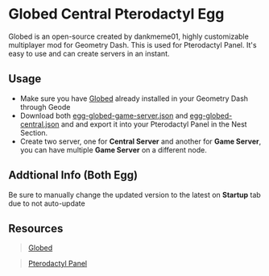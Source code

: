 # Globed Central Pterodactyl Egg
Globed is an open-source created by dankmeme01, highly customizable multiplayer mod for Geometry Dash. This is used for Pterodactyl Panel.
It's easy to use and can create servers in an instant.

## Usage
- Make sure you have [Globed](https://github.com/dankmeme01/globed2) already installed in your Geometry Dash through Geode
- Download both [egg-globed-game-server.json](https://github.com/DumbCaveSpider/globed-pterodactyl-egg/blob/main/egg-globed-game-server.json) and [egg-globed-central.json](https://github.com/DumbCaveSpider/globed-pterodactyl-egg/blob/main/egg-globed-central.json) and and export it into your Pterodactyl Panel in the Nest Section.
- Create two server, one for **Central Server** and another for **Game Server**, you can have multiple **Game Server** on a different node. 

## Addtional Info (Both Egg)
Be sure to manually change the updated version to the latest on **Startup** tab due to not auto-update

## Resources
> [Globed](https://github.com/dankmeme01/globed2)

> [Pterodactyl Panel](https://pterodactyl.io/)
